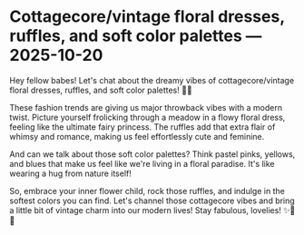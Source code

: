 # Cottagecore/vintage floral dresses, ruffles, and soft color palettes — 2025-10-20

Hey fellow babes! Let's chat about the dreamy vibes of cottagecore/vintage floral dresses, ruffles, and soft color palettes! 🌸💫

These fashion trends are giving us major throwback vibes with a modern twist. Picture yourself frolicking through a meadow in a flowy floral dress, feeling like the ultimate fairy princess. The ruffles add that extra flair of whimsy and romance, making us feel effortlessly cute and feminine.

And can we talk about those soft color palettes? Think pastel pinks, yellows, and blues that make us feel like we're living in a floral paradise. It's like wearing a hug from nature itself!

So, embrace your inner flower child, rock those ruffles, and indulge in the softest colors you can find. Let's channel those cottagecore vibes and bring a little bit of vintage charm into our modern lives! Stay fabulous, lovelies! ✨🌿🌷